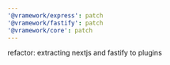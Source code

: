 ```yaml
---
'@vramework/express': patch
'@vramework/fastify': patch
'@vramework/core': patch
---
```


refactor: extracting nextjs and fastify to plugins
